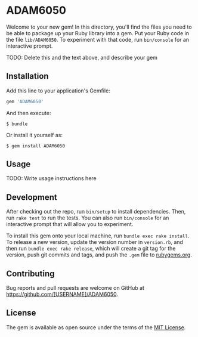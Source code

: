 # ADAM6050

Welcome to your new gem! In this directory, you'll find the files you need to be able to package up your Ruby library into a gem. Put your Ruby code in the file `lib/ADAM6050`. To experiment with that code, run `bin/console` for an interactive prompt.

TODO: Delete this and the text above, and describe your gem

## Installation

Add this line to your application's Gemfile:

```ruby
gem 'ADAM6050'
```

And then execute:

    $ bundle

Or install it yourself as:

    $ gem install ADAM6050

## Usage

TODO: Write usage instructions here

## Development

After checking out the repo, run `bin/setup` to install dependencies. Then, run `rake test` to run the tests. You can also run `bin/console` for an interactive prompt that will allow you to experiment.

To install this gem onto your local machine, run `bundle exec rake install`. To release a new version, update the version number in `version.rb`, and then run `bundle exec rake release`, which will create a git tag for the version, push git commits and tags, and push the `.gem` file to [rubygems.org](https://rubygems.org).

## Contributing

Bug reports and pull requests are welcome on GitHub at https://github.com/[USERNAME]/ADAM6050.

## License

The gem is available as open source under the terms of the [MIT License](https://opensource.org/licenses/MIT).
